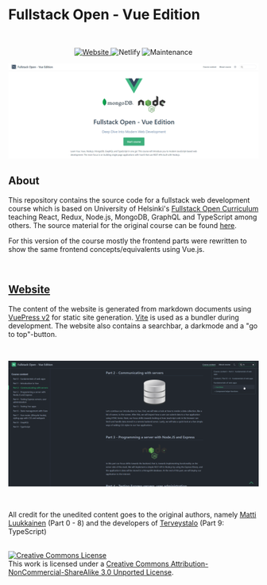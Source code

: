 # Fullstack Open - Vue Edition

<br/>

<div align="center">
  <a href="https://fullstackopen-vue.netlify.app/" target="_blank">   
    
  ![Website](https://img.shields.io/website?url=https%3A%2F%2Ffullstackopen-vue.netlify.app%2F)
  </a>
![Netlify](https://img.shields.io/netlify/c5345753-0855-4892-aa26-cd583879a9fb)
![Maintenance](https://img.shields.io/maintenance/yes/2021)

</div>

![](/docs/.vuepress/public/images/home.png)

## About

This repository contains the source code for a fullstack web development course which is based on University of Helsinki's [Fullstack Open Curriculum](https://fullstackopen.com/en/) teaching React, Redux, Node.js, MongoDB, GraphQL and TypeScript among others. The source material for the original course can be found [here](https://github.com/fullstack-hy2020/fullstack-hy2020.github.io).

For this version of the course mostly the frontend parts were rewritten to show the same frontend concepts/equivalents using Vue.js.

<br/>

## [Website](https://fullstackopen-vue.netlify.app/)

The content of the website is generated from markdown documents using [VuePress v2](https://v2.vuepress.vuejs.org/) for static site generation. [Vite](https://vitejs.dev/) is used as a bundler during development.
The website also contains a searchbar, a darkmode and a "go to top"-button.

<br/>

![](/docs/.vuepress/public/images/content.png)

<br/>

All credit for the unedited content goes to the original authors, namely <a href='https://github.com/mluukkai'>Matti Luukkainen</a> (Part 0 - 8) and the developers of <a href='https://www.terveystalo.com/fi/Yritystietoa/Terveystalo-tyontantajana/Digital-Health/'>Terveystalo</a> (Part 9: TypeScript)

<br/>
<a rel="license" href="http://creativecommons.org/licenses/by-nc-sa/3.0/"><img alt="Creative Commons License" style="border-width:0" src="https://i.creativecommons.org/l/by-nc-sa/3.0/80x15.png" /></a><br />This work is licensed under a <a rel="license" href="http://creativecommons.org/licenses/by-nc-sa/3.0/">Creative Commons Attribution-NonCommercial-ShareAlike 3.0 Unported License</a>.

